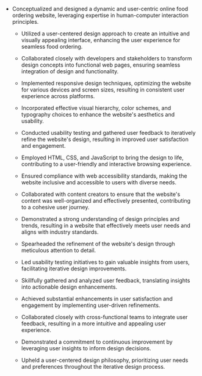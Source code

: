 * Conceptualized and designed a dynamic and user-centric online food ordering website, leveraging expertise in human-computer interaction principles.
     * Utilized a user-centered design approach to create an intuitive and visually appealing interface, enhancing the user experience for seamless food ordering.
     * Collaborated closely with developers and stakeholders to transform design concepts into functional web pages, ensuring seamless integration of design and functionality.
     * Implemented responsive design techniques, optimizing the website for various devices and screen sizes, resulting in consistent user experience across platforms.
     * Incorporated effective visual hierarchy, color schemes, and typography choices to enhance the website's aesthetics and usability.
     * Conducted usability testing and gathered user feedback to iteratively refine the website's design, resulting in improved user satisfaction and engagement.
     * Employed HTML, CSS, and JavaScript to bring the design to life, contributing to a user-friendly and interactive browsing experience.
     * Ensured compliance with web accessibility standards, making the website inclusive and accessible to users with diverse needs.
     * Collaborated with content creators to ensure that the website's content was well-organized and effectively presented, contributing to a cohesive user journey.
     * Demonstrated a strong understanding of design principles and trends, resulting in a website that effectively meets user needs and aligns with industry standards.
 
     * Spearheaded the refinement of the website's design through meticulous attention to detail.
     * Led usability testing initiatives to gain valuable insights from users, facilitating iterative design improvements.
     * Skillfully gathered and analyzed user feedback, translating insights into actionable design enhancements.
     * Achieved substantial enhancements in user satisfaction and engagement by implementing user-driven refinements.
     * Collaborated closely with cross-functional teams to integrate user feedback, resulting in a more intuitive and appealing user experience.
     * Demonstrated a commitment to continuous improvement by leveraging user insights to inform design decisions.
     * Upheld a user-centered design philosophy, prioritizing user needs and preferences throughout the iterative design process.
